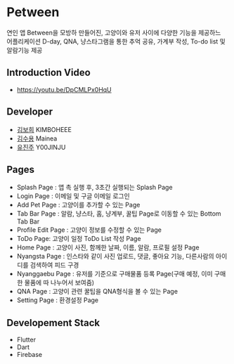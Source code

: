 # Petween

연인 앱 Between을 모방하 만들어진, 고양이와 유저 사이에 다양한 기능을 제공하느 어플리케이션
D-day, QNA, 냥스타그램을 통한 추억 공유, 가계부 작성, To-do list 및 알람기능 제공



## Introduction Video

- https://youtu.be/DpCMLPx0HqU

## Developer

- [김보희](https://github.com/KIMBOHEEE) KIMBOHEEE
- [김수용](https://github.com/Mainea) Mainea
- [유진주](https://github.com/Y00JINJU) Y00JINJU

## Pages
- Splash Page : 앱 촉 실행 후, 3초간 실행되는 Splash Page
- Login Page : 이메일 및 구글 이메일 로그인
- Add Pet Page : 고양이를 추가할 수 있는 Page
- Tab Bar Page : 알람, 냥스타, 홈, 냥계부, 꿀팁 Page로 이동할 수 있는 Bottom Tab Bar
- Profile Edit Page : 고양이 정보를 수정할 수 있는 Page
- ToDo Page: 고양이 일정 ToDo List 작성 Page
- Home Page : 고양이 사진, 함께한 날짜, 이름, 알람, 프로필 설정 Page
- Nyangsta Page : 인스타와 같이 사진 업로드, 댓글, 좋아요 기능, 다른사람의 아이디를 검색하여 피드 구경
- Nyanggaebu Page : 유저를 기준으로 구매물품 등록 Page(구매 예정, 이미 구매한 물품에 따 나누어서 보여줌)
- QNA Page : 고양이 관련 꿀팁을 QNA형식을 볼 수 있는 Page
- Setting Page : 환경설정 Page

## Developement Stack
- Flutter
- Dart
- Firebase
